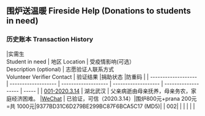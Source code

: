 ## 围炉送温暖 Fireside Help (Donations to students in need)

### 历史账本 Transaction History 

|实需生<br>Student in need           | 地区 Location    | 受疫情影响(可选）<br>Description (optional)  | 志愿验证人联系方式<br>Volunteer Verifier Contact | 验证结果 |捐助状态 |防重码 |
| ------------------- |  ------------------- | ------------------- | ------------------- | ------------------- | ----- | 
| [001-2020.3.14](Donations/001/Student001)  | 湖北武汉            |  父亲病逝由母亲抚养，母亲务农，家庭经济困难。                    |[WeChat](Donations/001/Verifier001.jpg) | 已验证，可信（2020.3.14）|围炉800元+prana 200元=共 1000元|9377BD31C6D279BE299BC87F6BCA5C17 (MD5)|
| 002| | | | | |

